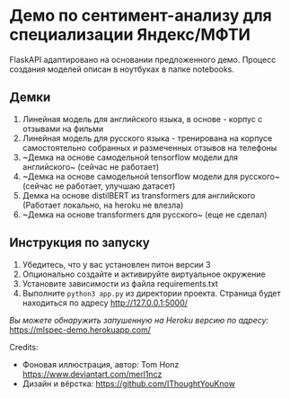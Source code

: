 # Демо по сентимент-анализу для специализации Яндекс/МФТИ
FlaskAPI адаптировано на основании предложенного демо.
Процесс создания моделей описан в ноутбуках в папке notebooks. 

## Демки
1. Линейная модель для английского языка, в основе - корпус с отзывами на фильми
2. Линейная модель для русского языка - тренирована на корпусе самостоятельно собранных и размеченных отзывов на телефоны
3. ~Демка на основе самодельной tensorflow модели для английского~ (сейчас не работает)
4. ~Демка на основе самодельной tensorflow модели для русского~ (сейчас не работает, улучшаю датасет)
5. Демка на основе distilBERT из transformers для английского (Работает локально, на heroku не влезла)
6. ~Демка на основе transformers для русского~ (еще не сделал)

## Инструкция по запуску
1. Убедитесь, что у вас установлен питон версии 3
2. Опционально создайте и активируйте виртуальное окружение
3. Установите зависимости из файла requirements.txt
4. Выполните `python3 app.py` из директории проекта. Страница будет находиться по адресу http://127.0.0.1:5000/

*Вы можете обнаружить запушенную на Heroku версию по адресу:* https://mlspec-demo.herokuapp.com/


Credits:
+ Фоновая иллюстрация, автор: Tom Honz https://www.deviantart.com/merl1ncz
+ Дизайн и вёрстка: https://github.com/IThoughtYouKnow